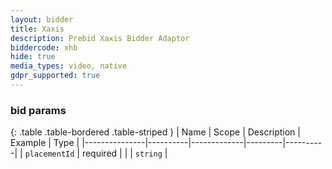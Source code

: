 ```yaml
---
layout: bidder
title: Xaxis
description: Prebid Xaxis Bidder Adaptor
biddercode: xhb
hide: true
media_types: video, native
gdpr_supported: true
---
```


### bid params

{: .table .table-bordered .table-striped }
| Name          | Scope    | Description | Example | Type     |
|---------------|----------|-------------|---------|----------|
| `placementId` | required |             |         | `string` |
